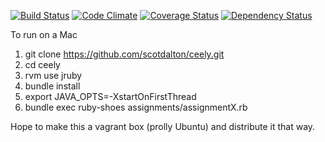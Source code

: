 [![Build Status](https://api.travis-ci.org/scotdalton/ceely.png?branch=master)](https://travis-ci.org/scotdalton/ceely)
[![Code Climate](https://codeclimate.com/github/scotdalton/ceely.png)](https://codeclimate.com/github/scotdalton/ceely)
[![Coverage Status](https://coveralls.io/repos/scotdalton/ceely/badge.png?branch=master)](https://coveralls.io/r/scotdalton/ceely)
[![Dependency Status](https://gemnasium.com/scotdalton/ceely.png)](https://gemnasium.com/scotdalton/ceely)

To run on a Mac

1. git clone https://github.com/scotdalton/ceely.git
2. cd ceely
3. rvm use jruby
4. bundle install
5. export JAVA_OPTS=-XstartOnFirstThread
6. bundle exec ruby-shoes assignments/assignmentX.rb

Hope to make this a vagrant box (prolly Ubuntu) and distribute it that way.
